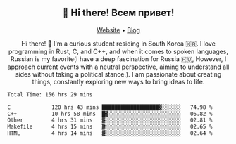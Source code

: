 <h2 align="center">👋 Hi there! Всем привет!</h2>
<p align="center">
  <a href="https://urdekcah.ru">Website</a> •
  <a href="https://urdekcah.blog">Blog</a>
</p>

<p align="center">
  Hi there! 👋 I'm a curious student residing in South Korea 🇰🇷. I love programming in Rust, C, and C++, and when it comes to spoken languages, Russian is my favorite(I have a deep fascination for Russia 🇷🇺, However, I approach current events with a neutral perspective, aiming to understand all sides without taking a political stance.). I am passionate about creating things, constantly exploring new ways to bring ideas to life.
</p>

<!--START_SECTION:waka-->

```txt
Total Time: 156 hrs 29 mins

C             120 hrs 43 mins ██████████████████▓░░░░░░   74.98 %
C++           10 hrs 58 mins  █▓░░░░░░░░░░░░░░░░░░░░░░░   06.82 %
Other         4 hrs 31 mins   ▓░░░░░░░░░░░░░░░░░░░░░░░░   02.81 %
Makefile      4 hrs 15 mins   ▓░░░░░░░░░░░░░░░░░░░░░░░░   02.65 %
HTML          4 hrs 14 mins   ▓░░░░░░░░░░░░░░░░░░░░░░░░   02.64 %
```

<!--END_SECTION:waka-->

<!--
**urdekcah/urdekcah** is a ✨ _special_ ✨ repository because its `README.md` (this file) appears on your GitHub profile.

Here are some ideas to get you started:

- 🔭 I’m currently working on ...
- 🌱 I’m currently learning ...
- 👯 I’m looking to collaborate on ...
- 🤔 I’m looking for help with ...
- 💬 Ask me about ...
- 📫 How to reach me: ...
- 😄 Pronouns: ...
- ⚡ Fun fact: ...
-->
